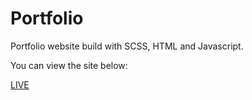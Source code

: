 # Portfolio

Portfolio website build with SCSS, HTML and Javascript.

You can view the site below:

[LIVE](https://www.imfine.pl)
